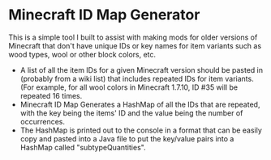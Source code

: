 # Minecraft ID Map Generator

This is a simple tool I built to assist with making mods for older versions of Minecraft that don't have unique IDs or key names for item variants such as wood types, wool or other block colors, etc.

- A list of all the item IDs for a given Minecraft version should be pasted in (probably from a wiki list) that includes repeated IDs for item variants. (For example, for all wool colors in Minecraft 1.7.10, ID #35 will be repeated 16 times.
- Minecraft ID Map Generates a HashMap of all the IDs that are repeated, with the key being the items' ID and the value being the number of occurrences.
- The HashMap is printed out to the console in a format that can be easily copy and pasted into a Java file to put the key/value pairs into a HashMap called "subtypeQuantities".
